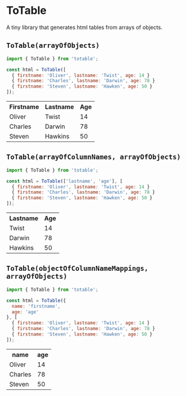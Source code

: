 # ToTable
A tiny library that generates html tables from arrays of objects.

## `ToTable(arrayOfObjects)`
```js
import { ToTable } from 'totable';

const html = ToTable([
  { firstname: 'Oliver', lastname: 'Twist', age: 14 }
  { firstname: 'Charles', lastname: 'Darwin', age: 78 }
  { firstname: 'Steven', lastname: 'Hawken', age: 50 }
]);
```
<table>
  <tr>
    <th>Firstname</th>
    <th>Lastname</th> 
    <th>Age</th>
  </tr>
  <tr>
    <td>Oliver</td>
    <td>Twist</td> 
    <td>14</td>
  </tr>
  <tr>
    <td>Charles</td>
    <td>Darwin</td> 
    <td>78</td>
  </tr>
  <tr>
    <td>Steven</td>
    <td>Hawkins</td> 
    <td>50</td>
  </tr>
</table>

## `ToTable(arrayOfColumnNames, arrayOfObjects)`
```js
import { ToTable } from 'totable';

const html = ToTable(['lastname', 'age'], [
  { firstname: 'Oliver', lastname: 'Twist', age: 14 }
  { firstname: 'Charles', lastname: 'Darwin', age: 78 }
  { firstname: 'Steven', lastname: 'Hawken', age: 50 }
]);
```
<table>
  <tr>
    <th>Lastname</th> 
    <th>Age</th>
  </tr>
  <tr>
    <td>Twist</td> 
    <td>14</td>
  </tr>
  <tr>
    <td>Darwin</td> 
    <td>78</td>
  </tr>
  <tr>
    <td>Hawkins</td> 
    <td>50</td>
  </tr>
</table>


## `ToTable(objectOfColumnNameMappings, arrayOfObjects)`
```js
import { ToTable } from 'totable';

const html = ToTable({
  name: 'firstname',
  age: 'age'
}, [
  { firstname: 'Oliver', lastname: 'Twist', age: 14 }
  { firstname: 'Charles', lastname: 'Darwin', age: 78 }
  { firstname: 'Steven', lastname: 'Hawken', age: 50 }
]);
```
<table>
  <tr>
    <th>name</th> 
    <th>age</th>
  </tr>
  <tr>
    <td>Oliver</td>
    <td>14</td>
  </tr>
  <tr>
    <td>Charles</td>
    <td>78</td>
  </tr>
  <tr>
    <td>Steven</td>
    <td>50</td>
  </tr>
</table>
